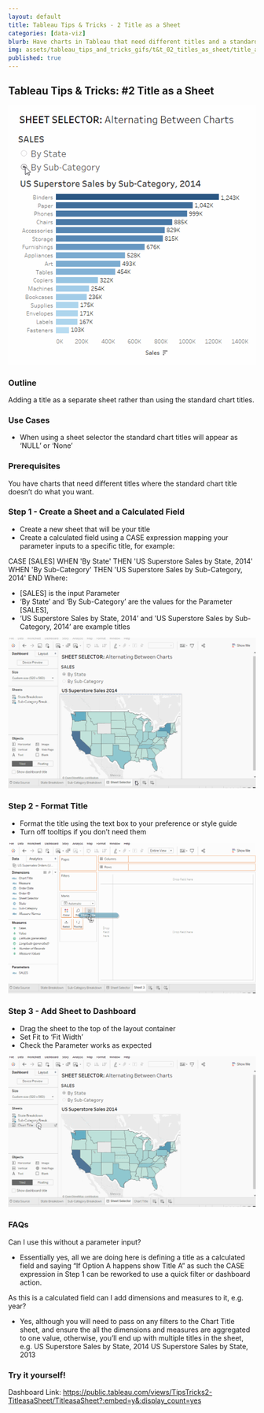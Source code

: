 ```yaml
---
layout: default
title: Tableau Tips & Tricks - 2 Title as a Sheet
categories: [data-viz]
blurb: Have charts in Tableau that need different titles and a standard chart title doesn’t do what you want? Here's a fix for that.
img: assets/tableau_tips_and_tricks_gifs/t&t_02_titles_as_sheet/title_as_sheet_final.gif
published: true
---
```

## Tableau Tips & Tricks: #2 Title as a Sheet

![Title as a Sheet](/assets/tableau_tips_and_tricks_gifs/t&t_02_titles_as_sheet/title_as_sheet_final.gif "Title as a Sheet")

### Outline

Adding a title as a separate sheet rather than using the standard chart titles. 

### Use Cases
- When using a sheet selector the standard chart titles will appear as ‘NULL’ or ‘None’


### Prerequisites 

You have charts that need different titles where the standard chart title doesn’t do what you want.


### Step 1 - Create a Sheet and a Calculated Field
- Create a new sheet that will be your title
- Create a calculated field using a CASE expression mapping your parameter inputs to a specific title, for example:

CASE [SALES]
WHEN 'By State' THEN 'US Superstore Sales by State, 2014'
WHEN 'By Sub-Category' THEN 'US Superstore Sales by Sub-Category, 2014'
END
Where:

- [SALES] is the input Parameter
- ‘By State’ and ‘By Sub-Category’ are the values for the Parameter [SALES],
- ‘US Superstore Sales by State, 2014’ and 'US Superstore Sales by Sub-Category, 2014’ are example titles

![Step 1](/assets/tableau_tips_and_tricks_gifs/t&t_02_titles_as_sheet/title_as_sheet_1_create_sheet_and_calc_field.gif "Step 1")
### Step 2 - Format Title
- Format the title using the text box to your preference or style guide
- Turn off tooltips if you don’t need them

![Step 2](/assets/tableau_tips_and_tricks_gifs/t&t_02_titles_as_sheet/title_as_sheet_2_create_chart_title.gif "Step 2")

### Step 3 - Add Sheet to Dashboard
- Drag the sheet to the top of the layout container
- Set Fit to ‘Fit Width’
- Check the Parameter works as expected

![Step 3](/assets/tableau_tips_and_tricks_gifs/t&t_02_titles_as_sheet/title_as_sheet_3_add_title_to_dashboard.gif "Step 3")

### FAQs

Can I use this without a parameter input?

- Essentially yes, all we are doing here is defining a title as a calculated field and saying “If Option A happens show Title A” as such the CASE expression in Step 1 can be reworked to use a quick filter or dashboard action.

As this is a calculated field can I add dimensions and measures to it, e.g. year?

- Yes, although you will need to pass on any filters to the Chart Title sheet, and ensure the all the dimensions and measures are aggregated to one value, otherwise, you’ll end up with multiple titles in the sheet, e.g. 
        US Superstore Sales by State, 2014
        US Superstore Sales by State, 2013

### Try it yourself!
Dashboard Link: <https://public.tableau.com/views/TipsTricks2-TitleasaSheet/TitleasaSheet?:embed=y&:display_count=yes>